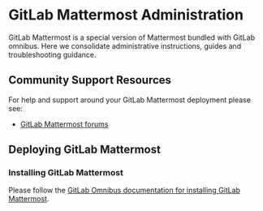 # GitLab Mattermost Administration 

GitLab Mattermost is a special version of Mattermost bundled with GitLab omnibus. Here we consolidate administrative instructions, guides and troubleshooting guidance.

## Community Support Resources

For help and support around your GitLab Mattermost deployment please see:

- [GitLab Mattermost forums](https://forum.mattermost.org/c/general/gitlab) 

## Deploying GitLab Mattermost 

### Installing GitLab Mattermost

Please follow the [GitLab Omnibus documentation for installing GitLab Mattermost](http://doc.gitlab.com/omnibus/gitlab-mattermost/).
